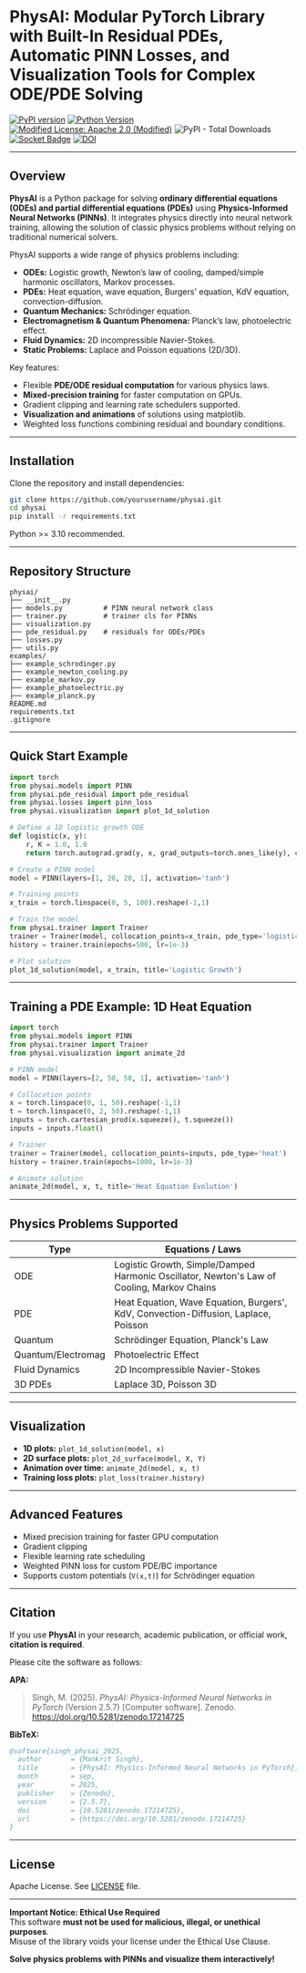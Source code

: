 # PhysAI: Modular PyTorch Library with Built-In Residual PDEs, Automatic PINN Losses, and Visualization Tools for Complex ODE/PDE Solving

[![PyPI version](https://img.shields.io/pypi/v/physai.svg)](https://pypi.org/project/physai/)
[![Python Version](https://img.shields.io/badge/python-3.10%2B-blue.svg)](https://www.python.org/)
[![Modified License: Apache 2.0 (Modified)](https://img.shields.io/badge/License-Modified-indigo.svg)](https://opensource.org/licenses/apache-2-0)
![PyPI - Total Downloads](https://img.shields.io/pypi/dw/physai?color=blue&label=Weekly%20Downloads)
[![Socket Badge](https://badge.socket.dev/pypi/package/physai/2.5.7?artifact_id=tar-gz)](https://badge.socket.dev/pypi/package/physai/2.5.7?artifact_id=tar-gz)
[![DOI](https://zenodo.org/badge/1064030431.svg)](https://doi.org/10.5281/zenodo.17214724)

---

## **Overview**

**PhysAI** is a Python package for solving **ordinary differential equations (ODEs) and partial differential equations (PDEs)** using **Physics-Informed Neural Networks (PINNs)**. It integrates physics directly into neural network training, allowing the solution of classic physics problems without relying on traditional numerical solvers.

PhysAI supports a wide range of physics problems including:

* **ODEs:** Logistic growth, Newton’s law of cooling, damped/simple harmonic oscillators, Markov processes.
* **PDEs:** Heat equation, wave equation, Burgers' equation, KdV equation, convection-diffusion.
* **Quantum Mechanics:** Schrödinger equation.
* **Electromagnetism & Quantum Phenomena:** Planck’s law, photoelectric effect.
* **Fluid Dynamics:** 2D incompressible Navier-Stokes.
* **Static Problems:** Laplace and Poisson equations (2D/3D).

Key features:

* Flexible **PDE/ODE residual computation** for various physics laws.
* **Mixed-precision training** for faster computation on GPUs.
* Gradient clipping and learning rate schedulers supported.
* **Visualization and animations** of solutions using matplotlib.
* Weighted loss functions combining residual and boundary conditions.

---

## **Installation**

Clone the repository and install dependencies:

```bash
git clone https://github.com/yourusername/physai.git
cd physai
pip install -r requirements.txt
```

Python >= 3.10 recommended.

---

## **Repository Structure**

```
physai/
├── __init__.py
├── models.py          # PINN neural network class
├── trainer.py         # trainer cls for PINNs
├── visualization.py
├── pde_residual.py    # residuals for ODEs/PDEs
├── losses.py
├── utils.py 
examples/              
├── example_schrodinger.py
├── example_newton_cooling.py
├── example_markov.py
├── example_photoelectric.py
├── example_planck.py
README.md             
requirements.txt      
.gitignore             
```

---

## **Quick Start Example**

```python
import torch
from physai.models import PINN
from physai.pde_residual import pde_residual
from physai.losses import pinn_loss
from physai.visualization import plot_1d_solution

# Define a 1D logistic growth ODE
def logistic(x, y):
    r, K = 1.0, 1.0
    return torch.autograd.grad(y, x, grad_outputs=torch.ones_like(y), create_graph=True)[0] - r*y*(1 - y/K)

# Create a PINN model
model = PINN(layers=[1, 20, 20, 1], activation='tanh')

# Training points
x_train = torch.linspace(0, 5, 100).reshape(-1,1)

# Train the model
from physai.trainer import Trainer
trainer = Trainer(model, collocation_points=x_train, pde_type='logistic')
history = trainer.train(epochs=500, lr=1e-3)

# Plot solution
plot_1d_solution(model, x_train, title='Logistic Growth')
```

---

## **Training a PDE Example: 1D Heat Equation**

```python
import torch
from physai.models import PINN
from physai.trainer import Trainer
from physai.visualization import animate_2d

# PINN model
model = PINN(layers=[2, 50, 50, 1], activation='tanh')

# Collocation points
x = torch.linspace(0, 1, 50).reshape(-1,1)
t = torch.linspace(0, 2, 50).reshape(-1,1)
inputs = torch.cartesian_prod(x.squeeze(), t.squeeze())
inputs = inputs.float()

# Trainer
trainer = Trainer(model, collocation_points=inputs, pde_type='heat')
history = trainer.train(epochs=1000, lr=1e-3)

# Animate solution
animate_2d(model, x, t, title='Heat Equation Evolution')
```

---

## **Physics Problems Supported**

| Type               | Equations / Laws                                                                           |
| ------------------ | ------------------------------------------------------------------------------------------ |
| ODE                | Logistic Growth, Simple/Damped Harmonic Oscillator, Newton's Law of Cooling, Markov Chains |
| PDE                | Heat Equation, Wave Equation, Burgers', KdV, Convection-Diffusion, Laplace, Poisson        |
| Quantum            | Schrödinger Equation, Planck's Law                                                         |
| Quantum/Electromag | Photoelectric Effect                                                                       |
| Fluid Dynamics     | 2D Incompressible Navier-Stokes                                                            |
| 3D PDEs            | Laplace 3D, Poisson 3D                                                                     |

---

## **Visualization**

* **1D plots:** `plot_1d_solution(model, x)`
* **2D surface plots:** `plot_2d_surface(model, X, Y)`
* **Animation over time:** `animate_2d(model, x, t)`
* **Training loss plots:** `plot_loss(trainer.history)`

---

## **Advanced Features**

* Mixed precision training for faster GPU computation
* Gradient clipping
* Flexible learning rate scheduling
* Weighted PINN loss for custom PDE/BC importance
* Supports custom potentials (`V(x,t)`) for Schrödinger equation

---

## Citation
If you use **PhysAI** in your research, academic publication, or official work, **citation is required**.

Please cite the software as follows:

**APA:**
> Singh, M. (2025). *PhysAI: Physics-Informed Neural Networks in PyTorch* (Version 2.5.7) [Computer software]. Zenodo. https://doi.org/10.5281/zenodo.17214725

**BibTeX:**
```bibtex
@software{singh_physai_2025,
  author       = {Mankrit Singh},
  title        = {PhysAI: Physics-Informed Neural Networks in PyTorch},
  month        = sep,
  year         = 2025,
  publisher    = {Zenodo},
  version      = {2.5.7},
  doi          = {10.5281/zenodo.17214725},
  url          = {https://doi.org/10.5281/zenodo.17214725}
}
```

---

## **License**

Apache License. See [LICENSE](LICENSE) file.

---

**Important Notice: Ethical Use Required**  
This software **must not be used for malicious, illegal, or unethical purposes**.  
Misuse of the library voids your license under the Ethical Use Clause.


**Solve physics problems with PINNs and visualize them interactively!**
